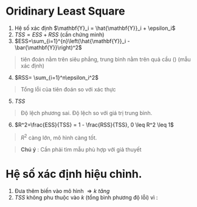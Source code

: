 <script type="text/javascript"  src="http://cdn.mathjax.org/mathjax/latest/MathJax.js?config=TeX-AMS-MML_HTMLorMML">  
</script>

# Oridinary Least Square
1. Hệ số xác định $\mathbf{Y}_i = \hat{\mathbf{Y}}_i + \epsilon_i$
2. $TSS=ESS + RSS$ (cần chứng minh)
3. $ESS=\sum_{i=1}^{n}\left(\hat{\mathbf{Y}}_i - \bar{\mathbf{Y}}\right)^2$
> tiên đoán nằm trên siêu phẳng, trung bình nằm trên quả cầu () (mẫu xác định)
4. $RSS= \sum_{i=1}^n\epsilon_i^2$ 
> Tổng lỗi của tiên đoán so với xác thực
5. $TSS$ 
> Độ lệch phương sai. Độ lệch so với giá trị trung bình.
6. $R^2=\frac{ESS}{TSS} = 1 - \frac{RSS}{TSS}, 0 \leq R^2 \leq 1$
> $R^2$ càng lớn, mô hình càng tốt.

> **Chú ý** : Cần phải tìm mẫu phù hợp với giả thuyết
# Hệ số xác định hiệu chỉnh.
1. Đưa thêm biến vào mô hình $\Rightarrow k ~tăng$
2. $TSS$ không phu thuộc vào $k$ (tổng bình phương độ lỗi) vì : 
<!--stackedit_data:
eyJoaXN0b3J5IjpbMTczMTMzOTE0LC0xMDM1NzQyMzg1XX0=
-->